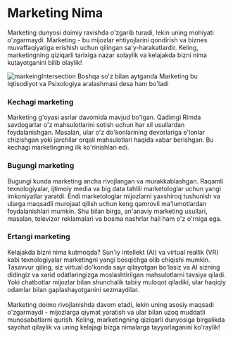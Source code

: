 # Marketing Nima

Marketing dunyosi doimiy ravishda o'zgarib turadi, lekin uning mohiyati o'zgarmaydi. Marketing - bu mijozlar ehtiyojlarini qondirish va biznes muvaffaqiyatiga erishish uchun qilingan sa'y-harakatlardir. Keling, marketingning qiziqarli tarixiga nazar solaylik va kelajakda bizni nima kutayotganini bilib olaylik!

![markeingIntersection](/images/marketing1.webp)
Boshqa so'z bilan aytganda Marketing bu Iqtisodiyot va Psixologiya aralashmasi desa ham bo'ladi
### Kechagi marketing

Marketing g'oyasi asrlar davomida mavjud bo'lgan. Qadimgi Rimda savdogarlar o'z mahsulotlarini sotish uchun har xil usullardan foydalanishgan. Masalan, ular o'z do'konlarining devorlariga e'lonlar chizishgan yoki jarchilar orqali mahsulotlari haqida xabar berishgan. Bu kechagi marketingning ilk ko'rinishlari edi.

### Bugungi marketing

Bugungi kunda marketing ancha rivojlangan va murakkablashgan. Raqamli texnologiyalar, ijtimoiy media va big data tahlili marketologlar uchun yangi imkoniyatlar yaratdi. Endi marketologlar mijozlarni yaxshiroq tushunish va ularga maqsadli murojaat qilish uchun keng qamrovli ma'lumotlardan foydalanishlari mumkin. Shu bilan birga, an'anaviy marketing usullari, masalan, televizor reklamalari va bosma nashrlar hali ham o'z o'rniga ega.

### Ertangi marketing

Kelajakda bizni nima kutmoqda? Sun'iy intellekt (AI) va virtual reallik (VR) kabi texnologiyalar marketingni yangi bosqichga olib chiqishi mumkin. Tasavvur qiling, siz virtual do'konda sayr qilayotgan bo'lasiz va AI sizning didingiz va xarid odatlaringizga moslashtirilgan mahsulotlarni tavsiya qiladi. Yoki chatbotlar mijozlar bilan shunchalik tabiiy muloqot qiladiki, ular haqiqiy odamlar bilan gaplashayotganini sezmaydilar.
\
\
Marketing doimo rivojlanishda davom etadi, lekin uning asosiy maqsadi o'zgarmaydi - mijozlarga qiymat yaratish va ular bilan uzoq muddatli munosabatlarni qurish. Keling, marketingning qiziqarli dunyosiga birgalikda sayohat qilaylik va uning kelajagi bizga nimalarga tayyorlaganini ko'raylik!
